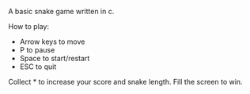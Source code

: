A basic snake game written in c.

How to play:
- Arrow keys to move
- P to pause
- Space to start/restart
- ESC to quit

Collect * to increase your score and snake length. Fill the screen to win.
